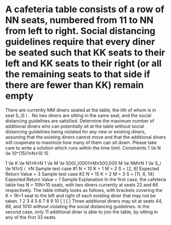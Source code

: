 # A cafeteria table consists of a row of NN seats, numbered from 11 to NN from left to right. Social distancing guidelines require that every diner be seated such that KK seats to their left and KK seats to their right (or all the remaining seats to that side if there are fewer than KK) remain empty

There are currently MM diners seated at the table, the iith of whom is in seat S_iS
i
​
 . No two diners are sitting in the same seat, and the social distancing guidelines are satisfied.
Determine the maximum number of additional diners who can potentially sit at the table without social distancing guidelines being violated for any new or existing diners, assuming that the existing diners cannot move and that the additional diners will cooperate to maximize how many of them can sit down.
Please take care to write a solution which runs within the time limit.
Constraints
1 \le N \le 10^{15}1≤N≤10
15

1 \le K \le N1≤K≤N
1 \le M \le 500{,}0001≤M≤500,000
M \le NM≤N
1 \le S_i \le N1≤S
i
​
 ≤N
Sample test case #1
N = 10
K = 1
M = 2
S = [2, 6]
Expected Return Value = 3
Sample test case #2
N = 15
K = 2
M = 3
S = [11, 6, 14]
Expected Return Value = 1
Sample Explanation
In the first case, the cafeteria table has N = 10N=10 seats, with two diners currently at seats 22 and 66 respectively. The table initially looks as follows, with brackets covering the K = 1K=1 seat to the left and right of each existing diner that may not be taken.
  1 2 3 4 5 6 7 8 9 10
  [   ]   [   ]
Three additional diners may sit at seats 44, 88, and 1010 without violating the social distancing guidelines.
In the second case, only 11 additional diner is able to join the table, by sitting in any of the first 33 seats.
